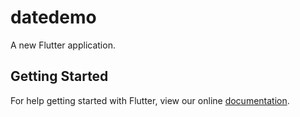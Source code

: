 # datedemo

A new Flutter application.

## Getting Started

For help getting started with Flutter, view our online
[documentation](https://flutter.io/).
